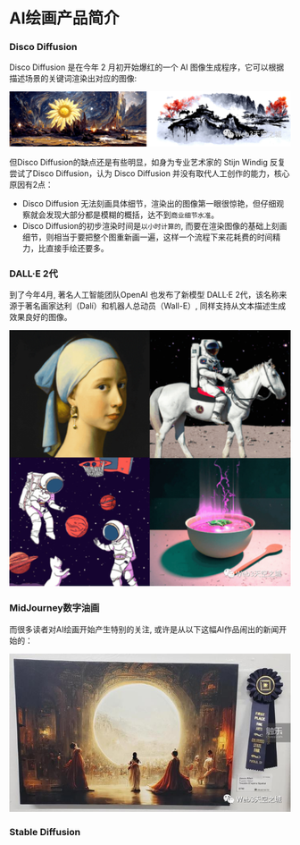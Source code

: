 # AI绘画产品简介

### Disco Diffusion

Disco Diffusion 是在今年 2 月初开始爆红的一个 AI 图像生成程序，它可以根据描述场景的关键词渲染出对应的图像:

![DiscoDiffusion.png](images/DiscoDiffusion.png)

但Disco Diffusion的缺点还是有些明显，如身为专业艺术家的 Stijn Windig 反复尝试了Disco Diffusion，认为 Disco Diffusion 并没有取代人工创作的能力，核心原因有2点：
- Disco Diffusion 无法刻画具体细节，渲染出的图像第一眼很惊艳，但仔细观察就会发现大部分都是模糊的概括，达不到`商业细节水准`。
- Disco Diffusion的初步渲染时间是`以小时计算的`, 而要在渲染图像的基础上刻画细节，则相当于要把整个图重新画一遍，这样一个流程下来花耗费的时间精力，比直接手绘还要多。

### DALL·E 2代

到了今年4月, 著名人工智能团队OpenAI 也发布了新模型 DALL·E 2代，该名称来源于著名画家达利（Dalí）和机器人总动员（Wall-E）, 同样支持从文本描述生成效果良好的图像。

![DALL_E_2.png](images/DALL_E_2.png)

### MidJourney数字油画

而很多读者对AI绘画开始产生特别的关注, 或许是从以下这幅AI作品闹出的新闻开始的：

![MidJourney](images/MidJourney.png)

### Stable Diffusion